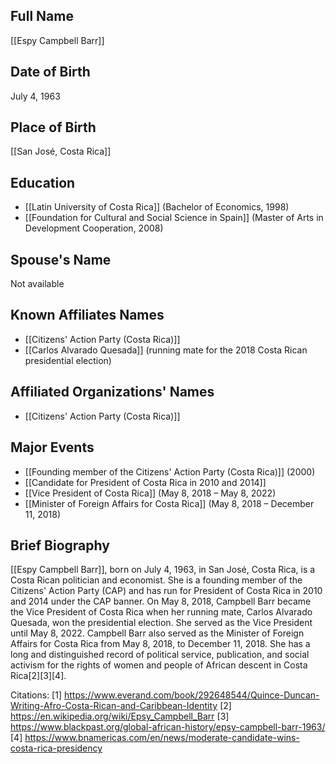 ## Full Name
[[Espy Campbell Barr]]

## Date of Birth
July 4, 1963

## Place of Birth
[[San José, Costa Rica]]

## Education
- [[Latin University of Costa Rica]] (Bachelor of Economics, 1998)
- [[Foundation for Cultural and Social Science in Spain]] (Master of Arts in Development Cooperation, 2008)

## Spouse's Name
Not available

## Known Affiliates Names
- [[Citizens' Action Party (Costa Rica)]]
- [[Carlos Alvarado Quesada]] (running mate for the 2018 Costa Rican presidential election)

## Affiliated Organizations' Names
- [[Citizens' Action Party (Costa Rica)]]

## Major Events
- [[Founding member of the Citizens' Action Party (Costa Rica)]] (2000)
- [[Candidate for President of Costa Rica in 2010 and 2014]]
- [[Vice President of Costa Rica]] (May 8, 2018 – May 8, 2022)
- [[Minister of Foreign Affairs for Costa Rica]] (May 8, 2018 – December 11, 2018)

## Brief Biography
[[Espy Campbell Barr]], born on July 4, 1963, in San José, Costa Rica, is a Costa Rican politician and economist. She is a founding member of the Citizens' Action Party (CAP) and has run for President of Costa Rica in 2010 and 2014 under the CAP banner. On May 8, 2018, Campbell Barr became the Vice President of Costa Rica when her running mate, Carlos Alvarado Quesada, won the presidential election. She served as the Vice President until May 8, 2022. Campbell Barr also served as the Minister of Foreign Affairs for Costa Rica from May 8, 2018, to December 11, 2018. She has a long and distinguished record of political service, publication, and social activism for the rights of women and people of African descent in Costa Rica[2][3][4].

Citations:
[1] https://www.everand.com/book/292648544/Quince-Duncan-Writing-Afro-Costa-Rican-and-Caribbean-Identity
[2] https://en.wikipedia.org/wiki/Epsy_Campbell_Barr
[3] https://www.blackpast.org/global-african-history/epsy-campbell-barr-1963/
[4] https://www.bnamericas.com/en/news/moderate-candidate-wins-costa-rica-presidency